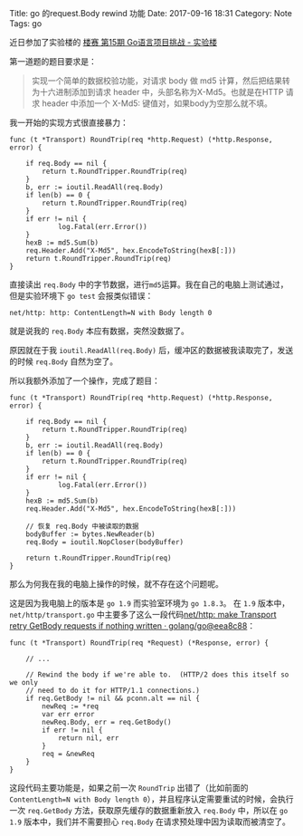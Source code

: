Title: go 的request.Body rewind 功能
Date: 2017-09-16 18:31
Category: Note
Tags: go


近日参加了实验楼的 [楼赛 第15期 Go语言项目挑战 - 实验楼](https://www.shiyanlou.com/contests/lou15)

第一道题的题目要求是：

> 实现一个简单的数据校验功能，对请求 body 做 md5 计算，然后把结果转为十六进制添加到请求 header 中，头部名称为X-Md5。也就是在HTTP 请求 header 中添加一个 X-Md5: <hex md5 of body> 键值对，如果body为空那么就不填。

我一开始的实现方式很直接暴力：

    func (t *Transport) RoundTrip(req *http.Request) (*http.Response, error) {
    
    	if req.Body == nil {
    		return t.RoundTripper.RoundTrip(req)
    	}
    	b, err := ioutil.ReadAll(req.Body)
    	if len(b) == 0 {
    		return t.RoundTripper.RoundTrip(req)
    	}
    	if err != nil {
    			log.Fatal(err.Error())
    	}
    	hexB := md5.Sum(b)
    	req.Header.Add("X-Md5", hex.EncodeToString(hexB[:]))    
    	return t.RoundTripper.RoundTrip(req)
    }

直接读出 `req.Body` 中的字节数据，进行`md5`运算。我在自己的电脑上测试通过，但是实验环境下 `go test` 会报类似错误：

	net/http: http: ContentLength=N with Body length 0

就是说我的 `req.Body` 本应有数据，突然没数据了。

原因就在于我 `ioutil.ReadAll(req.Body)` 后，缓冲区的数据被我读取完了，发送的时候 `req.Body` 自然为空了。

所以我额外添加了一个操作，完成了题目：

    func (t *Transport) RoundTrip(req *http.Request) (*http.Response, error) {
    
    	if req.Body == nil {
    		return t.RoundTripper.RoundTrip(req)
    	}
    	b, err := ioutil.ReadAll(req.Body)
    	if len(b) == 0 {
    		return t.RoundTripper.RoundTrip(req)
    	}
    	if err != nil {
    			log.Fatal(err.Error())
    	}
    	hexB := md5.Sum(b)
    	req.Header.Add("X-Md5", hex.EncodeToString(hexB[:]))
    	
		// 恢复 req.Body 中被读取的数据
    	bodyBuffer := bytes.NewReader(b)
    	req.Body = ioutil.NopCloser(bodyBuffer)
    
    	return t.RoundTripper.RoundTrip(req)
    } 

那么为何我在我的电脑上操作的时候，就不存在这个问题呢。

这是因为我电脑上的版本是 `go 1.9` 而实验室环境为 `go 1.8.3`。 在 `1.9` 版本中，`net/http/transport.go` 中主要多了这么一段代码[net/http: make Transport retry GetBody requests if nothing written · golang/go@eea8c88](https://github.com/golang/go/commit/eea8c88a095d4aa21893d96441cb5074a7314532#diff-6951e7593bfb1e773c9121df44df1c36R425)：

	func (t *Transport) RoundTrip(req *Request) (*Response, error) {
		
		// ...	
	
	    // Rewind the body if we're able to.  (HTTP/2 does this itself so we only
	    // need to do it for HTTP/1.1 connections.)
	    if req.GetBody != nil && pconn.alt == nil {
	    	newReq := *req
	    	var err error
	    	newReq.Body, err = req.GetBody()
	    	if err != nil {
	    		return nil, err
	    	}
	    	req = &newReq
	    }
	}

这段代码主要功能是，如果之前一次 `RoundTrip` 出错了（比如前面的 `ContentLength=N with Body length 0`），并且程序认定需要重试的时候，会执行一次 `req.GetBody` 方法，获取原先缓存的数据重新放入 `req.Body` 中，所以在 `go 1.9` 版本中，我们并不需要担心 `req.Body` 在请求预处理中因为读取而被清空了。
    